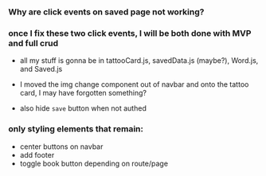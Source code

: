 ### Why are click events on saved page not working?
### once I fix these two click events, I will be both done with MVP and full crud
* all my stuff is gonna be in tattooCard.js, savedData.js (maybe?), Word.js, and Saved.js

* I moved the img change component out of navbar and onto the tattoo card, I may have forgotten something?
* also hide `save` button when not authed

### only styling elements that remain:
* center buttons on navbar
* add footer
* toggle book button depending on route/page